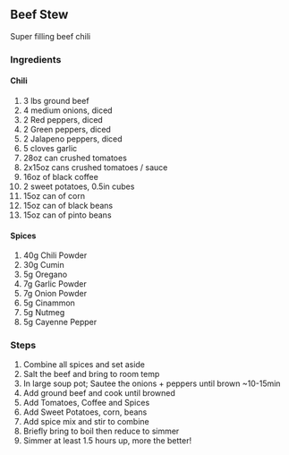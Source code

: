 ## Beef Stew

Super filling beef chili 

### Ingredients

#### Chili

1. 3 lbs ground beef
2. 4 medium onions, diced
3. 2 Red peppers, diced
4. 2 Green peppers, diced
5. 2 Jalapeno peppers, diced
6. 5 cloves garlic
7. 28oz can crushed tomatoes
8. 2x15oz cans crushed tomatoes / sauce
9. 16oz of black coffee
10. 2 sweet potatoes, 0.5in cubes
11. 15oz can of corn
12. 15oz can of black beans
13. 15oz can of pinto beans

#### Spices

1. 40g Chili Powder
2. 30g Cumin
3. 5g Oregano
4. 7g Garlic Powder
5. 7g Onion Powder
6. 5g Cinammon
7. 5g Nutmeg
8. 5g Cayenne Pepper


### Steps

1. Combine all spices and set aside
2. Salt the beef and bring to room temp
3. In large soup pot; Sautee the onions + peppers until brown ~10-15min
4. Add ground beef and cook until browned
5. Add Tomatoes, Coffee and Spices
6. Add Sweet Potatoes, corn, beans
7. Add spice mix and stir to combine
8. Briefly bring to boil then reduce to simmer
9. Simmer at least 1.5 hours up, more the better!



